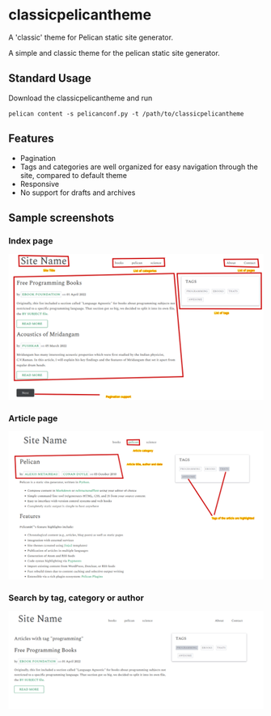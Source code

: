 # classicpelicantheme
A 'classic' theme for Pelican static site generator.

A simple and classic theme for the pelican static site generator. 

## Standard Usage

Download the classicpelicantheme and run
```
pelican content -s pelicanconf.py -t /path/to/classicpelicantheme
```

## Features

* Pagination
* Tags and categories are well organized for easy navigation through the site, compared to default theme
* Responsive
* No support for drafts and archives

## Sample screenshots

### Index page

![Index page](examples/index.png "Index page")

### Article page

![Article page](examples/article.png "Article page")

### Search by tag, category or author

![Tags page](examples/tags.png "Tags page")
